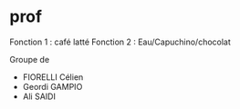 # prof

Fonction 1 : café latté
Fonction 2 : Eau/Capuchino/chocolat

Groupe de

- FIORELLI Célien
- Geordi GAMPIO
- Ali SAIDI